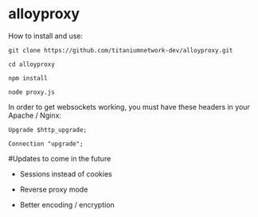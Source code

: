 # alloyproxy

How to install and use:

`git clone https://github.com/titaniumnetwork-dev/alloyproxy.git`

`cd alloyproxy`

`npm install`

`node proxy.js`

In order to get websockets working, you must have these headers in your Apache / Nginx:

`Upgrade $http_upgrade;`

`Connection "upgrade";`


#Updates to come in the future

- Sessions instead of cookies

- Reverse proxy mode

- Better encoding / encryption
